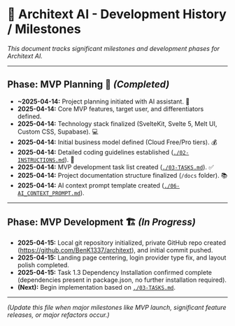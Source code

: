 # **📜 Architext AI - Development History / Milestones**

*This document tracks significant milestones and development phases for Architext AI.*

---

## **Phase: MVP Planning** 🧭 *(Completed)*

* **~2025-04-14:** Project planning initiated with AI assistant. 🤖
* **2025-04-14:** Core MVP features, target user, and differentiators defined.
* **2025-04-14:** Technology stack finalized (SvelteKit, Svelte 5, Melt UI, Custom CSS, Supabase). 💻
* **2025-04-14:** Initial business model defined (Cloud Free/Pro tiers). 💰
* **2025-04-14:** Detailed coding guidelines established ([`./02-INSTRUCTIONS.md`](./02-INSTRUCTIONS.md)). 📐
* **2025-04-14:** MVP development task list created ([`./03-TASKS.md`](./03-TASKS.md)). ✅
* **2025-04-14:** Project documentation structure finalized (`/docs` folder). 📚
* **2025-04-14:** AI context prompt template created ([`./06-AI_CONTEXT_PROMPT.md`](./06-AI_CONTEXT_PROMPT.md)).

---

## **Phase: MVP Development** 🏗️ *(In Progress)*

* **2025-04-15:** Local git repository initialized, private GitHub repo created (https://github.com/BenK1337/architext), and initial commit pushed. 
* **2025-04-15:** Landing page centering, login provider type fix, and layout polish completed.
* **2025-04-15:** Task 1.3 Dependency Installation confirmed complete (dependencies present in package.json, no further installation required).
* **(Next):** Begin implementation based on [`./03-TASKS.md`](./03-TASKS.md).

---

*(Update this file when major milestones like MVP launch, significant feature releases, or major refactors occur.)*